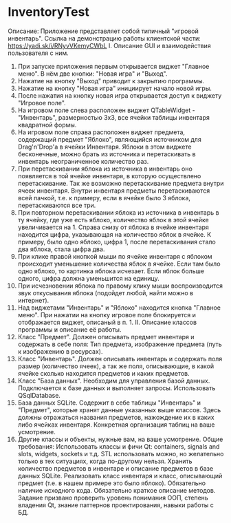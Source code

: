 # InventoryTest

Описание: Приложение представляет собой типичный "игровой инвентарь".
Ссылка на демонстрацию работы клиентской части:
https://yadi.sk/i/RNyvVKemyCWbL
I. Описание GUI и взаимодействия пользователя с ним.
1. При запуске приложения первым открывается виджет "Главное меню". В
нём две кнопки: "Новая игра" и "Выход".
2. Нажатие на кнопку "Выход" приводит к закрытию программы.
3. Нажатие на кнопку "Новая игра" инициирует начало новой игры.
4. После нажатия на кнопку новая игра открывается доступ к виджету
"Игровое поле".
6. На игровом поле слева расположен виджет QTableWidget - "Инвентарь",
размерностью 3х3, все ячейки таблицы инвентаря квадратной формы.
7. На игровом поле справа расположен виджет предмета, содержащий предмет
"Яблоко", являющийся источником для Drag'n'Drop'a в ячейки Инвентаря.
Яблоки в этом виджете бесконечные, можно брать из источника и
перетаскивать в инвентарь неограниченное количество раз.
8. При перетаскивании яблока из источника в инвентарь оно появляется в
той ячейке инвентаря, в которую осуществлено перетаскивание.
Так же возможно перетаскивание предмета внутри ячеек инвентаря. Внутри
инвентаря предметы перетаскиваются всей пачкой,
т.е. к примеру, если в ячейке было 3 яблока, перетаскиваются все три.
9. При повторном перетаскивании яблока из источника в инвентарь в ту
ячейку, где уже есть яблоко, количество яблок в этой ячейке
увеличивается на 1.
Справа снизу от яблока в ячейке инвентаря находится цифра, указывающая
на количество яблок в ячейке. К примеру, было одно яблоко, цифра 1,
после перетаскивания стало два яблока, стала цифра два.
10. При клике правой кнопкой мыши по ячейке инвентаря с яблоком
происходит уменьшение количества яблок в ячейке. Если там было одно
яблоко, то картинка яблока
исчезает. Если яблок больше одного, цифра должна уменьшится на единицу.
11. При исчезновении яблока по правому клику мыши воспроизводится звук
откусывания яблока (подойдет любой, найти можно в интернет).
12. Над виджетами "Инвентарь" и "Яблоко" находится кнопка "Главное
меню". При нажатии на кнопку игровое поле блокируется и отображается
виджет, описаный в п. 1.
II. Описание классов программы и описание её работы.
1. Класс "Предмет". Должен описывать предмет инвентаря и содержать в
себе поля: Тип предмета, изображение предмета (путь к изображению в
ресурсах).
2. Класс "Инвентарь". Должен описывать инвентарь и содержать поля размер
(количество ячеек), а так же поля,
описывающие, в какой ячейке сколько находится предметов и каких
предметов.
3. Класс "База данных". Необходим для управления базой данных.
Подключается к базе данных и выполняет запросы. Использовать
QSqlDatabase.
4. База данных SQLite. Содержит в себе таблицы "Инвентарь" и "Предмет",
которые хранят данные указанных выше классов.
Здесь должны отражаться названия предметов, нажождение их в каких либо
ячейках инвентаря. Конкретная организация таблиц на ваше усмотрение.
5. Другие классы и объекты, нужные вам, на ваше усмотрение.
Общие требования: Использовать классы и фичи Qt: containers, signals and
slots, widgets, sockets и т.д.
STL использовать можно, но желательно только в тех ситуациях, когда
по-другому нельзя.
Хранить количество предметов в инвентаре и описание предметов в базе
данных SQLite.
Реализовать класс инвентаря и класс, описывающий предмет (т.е. в нашем
примере это было яблоко).
Обязательно наличие исходного кода. Обязательно краткое описание
методов.
Задание призвано проверить уровень понимания ООП, степень владения Qt,
знание паттернов проектирования,
навыки работы с БД.

